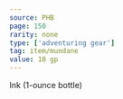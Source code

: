 ```yaml
---
source: PHB
page: 150
rarity: none
type: ['adventuring gear']
tag: item/mundane
value: 10 gp
---
```


Ink (1-ounce bottle)

